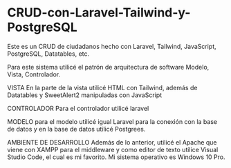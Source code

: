 # CRUD-con-Laravel-Tailwind-y-PostgreSQL
Este es un CRUD de ciudadanos hecho con Laravel, Tailwind, JavaScript, PostgreSQL, Datatables, etc.

Para este sistema utilicé el patrón de arquitectura de software Modelo, Vista, Controlador.  

VISTA
En la parte de la vista utilicé HTML con Tailwind, además de Datatables y SweetAlert2 manipuladas con JavaScript

CONTROLADOR
Para el controlador utilicé laravel

MODELO
para el modelo utilicé igual Laravel para la conexión con la base de datos y en la base de datos utilicé Postgrees.

AMBIENTE DE DESARROLLO
Además de lo anterior, utilicé el Apache que viene con XAMPP para el middleware y como editor de texto utilice Visual Studio Code, el cual es mi favorito. Mi sistema operativo es Windows 10 Pro.
